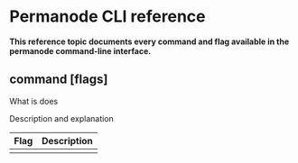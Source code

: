 # Permanode CLI reference

**This reference topic documents every command and flag available in the permanode command-line interface.**

## command [flags]

What is does

Description and explanation

|Flag|Description|
|:---|:----------|
| | |